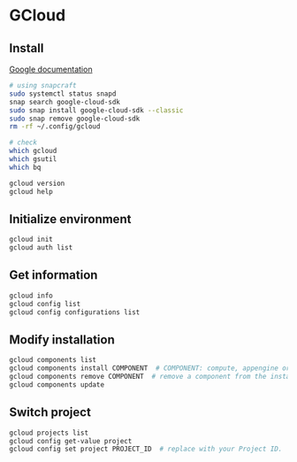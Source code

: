 # GCloud

## Install

[Google documentation](https://cloud.google.com/sdk/docs/install-sdk)

```sh
# using snapcraft
sudo systemctl status snapd
snap search google-cloud-sdk
sudo snap install google-cloud-sdk --classic
sudo snap remove google-cloud-sdk
rm -rf ~/.config/gcloud

# check
which gcloud
which gsutil
which bq

gcloud version
gcloud help
```

## Initialize environment

```sh
gcloud init
gcloud auth list
```

## Get information

```sh
gcloud info
gcloud config list
gcloud config configurations list
```

## Modify installation

```sh
gcloud components list
gcloud components install COMPONENT  # COMPONENT: compute, appengine or kubernetes etc..
gcloud components remove COMPONENT  # remove a component from the installation, e.g., gcloud compute
gcloud components update
```

## Switch project

```sh
gcloud projects list
gcloud config get-value project
gcloud config set project PROJECT_ID  # replace with your Project ID.
```
